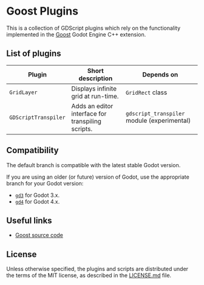 # Goost Plugins

This is a collection of GDScript plugins which rely on the functionality
implemented in the [Goost](https://github.com/goostengine/goost) Godot Engine C++
extension.

## List of plugins

|        Plugin        |                 Short description                 |                 Depends on                  |
| -------------------- | ------------------------------------------------- | ------------------------------------------- |
| `GridLayer`          | Displays infinite grid at run-time.               | `GridRect` class                            |
| `GDScriptTranspiler` | Adds an editor interface for transpiling scripts. | `gdscript_transpiler` module (experimental) |

## Compatibility

The default branch is compatible with the latest stable Godot version.

If you are using an older (or future) version of Godot, use the appropriate
branch for your Godot version:

- [`gd3`](https://github.com/goostengine/goost-plugins/tree/gd3) for Godot 3.x.
- [`gd4`](https://github.com/goostengine/goost-plugins/tree/gd4) for Godot 4.x.

## Useful links

- [Goost source code](https://github.com/goostengine/goost)

## License

Unless otherwise specified, the plugins and scripts are distributed under the
terms of the MIT license, as described in the [LICENSE.md](LICENSE.md) file.
